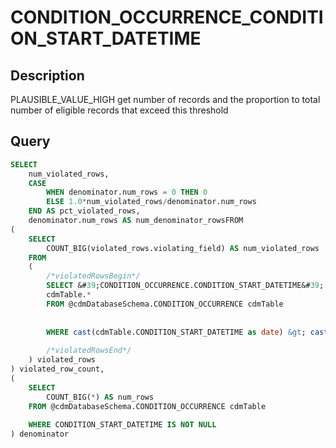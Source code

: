 



# CONDITION_OCCURRENCE_CONDITION_START_DATETIME



## Description
PLAUSIBLE_VALUE_HIGH
get number of records and the proportion to total number of eligible records that exceed this threshold



## Query
```sql
SELECT 
	num_violated_rows, 
	CASE 
		WHEN denominator.num_rows = 0 THEN 0 
		ELSE 1.0*num_violated_rows/denominator.num_rows 
	END AS pct_violated_rows, 
  	denominator.num_rows AS num_denominator_rowsFROM
(
	SELECT 
		COUNT_BIG(violated_rows.violating_field) AS num_violated_rows
	FROM
	(
		/*violatedRowsBegin*/
		SELECT &#39;CONDITION_OCCURRENCE.CONDITION_START_DATETIME&#39; AS violating_field, 
		cdmTable.*
    	FROM @cdmDatabaseSchema.CONDITION_OCCURRENCE cdmTable
    		
    		
      	WHERE cast(cdmTable.CONDITION_START_DATETIME as date) &gt; cast(DATEADD(dd,1,GETDATE()) as date)
    	
		/*violatedRowsEnd*/
	) violated_rows
) violated_row_count,
(
	SELECT 
		COUNT_BIG(*) AS num_rows
	FROM @cdmDatabaseSchema.CONDITION_OCCURRENCE cdmTable
		
  	WHERE CONDITION_START_DATETIME IS NOT NULL
) denominator
```

